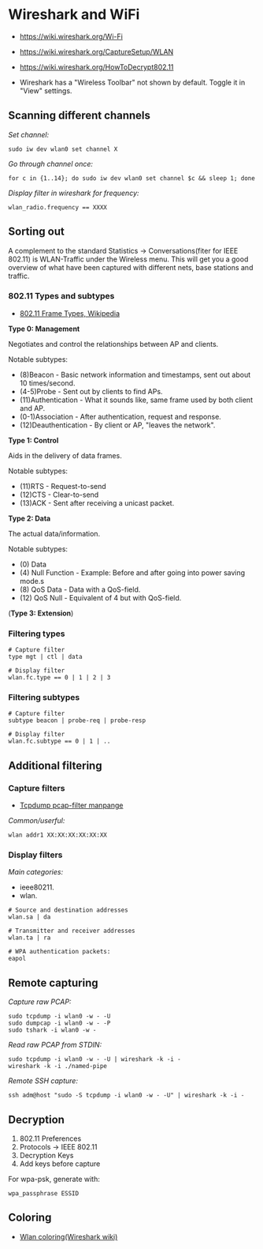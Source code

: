 # Wireshark and WiFi

* https://wiki.wireshark.org/Wi-Fi
* https://wiki.wireshark.org/CaptureSetup/WLAN
* https://wiki.wireshark.org/HowToDecrypt802.11


* Wireshark has a "Wireless Toolbar" not shown by default. Toggle it in "View" settings.

## Scanning different channels

*Set channel:*

```
sudo iw dev wlan0 set channel X
```

*Go through channel once:*

```
for c in {1..14}; do sudo iw dev wlan0 set channel $c && sleep 1; done
```

*Display filter in wireshark for frequency:*

```
wlan_radio.frequency == XXXX
```

## Sorting out

A complement to the standard Statistics -> Conversations(fiter for IEEE 802.11) is WLAN-Traffic under the Wireless menu. This will get you a good overview of what have been captured with different nets, base stations and traffic.

### 802.11 Types and subtypes

* [802.11 Frame Types, Wikipedia](https://en.wikipedia.org/wiki/802.11_Frame_Types)

**Type 0: Management**

Negotiates and control the relationships between AP and clients.

Notable subtypes:

* (8)Beacon - Basic network information and timestamps, sent out about 10 times/second.
* (4-5)Probe - Sent out by clients to find APs.
* (11)Authentication - What it sounds like, same frame used by both client and AP.
* (0-1)Association - After authentication, request and response.
* (12)Deauthentication - By client or AP, "leaves the network".

**Type 1: Control**

Aids in the delivery of data frames.

Notable subtypes:

* (11)RTS - Request-to-send
* (12)CTS - Clear-to-send
* (13)ACK - Sent after receiving a unicast packet.

**Type 2: Data**

The actual data/information.

Notable subtypes:

* (0) Data
* (4) Null Function - Example: Before and after going into power saving mode.s
* (8) QoS Data - Data with a QoS-field.
* (12) QoS Null - Equivalent of 4 but with QoS-field.

(**Type 3: Extension**)

### Filtering types

```
# Capture filter
type mgt | ctl | data

# Display filter
wlan.fc.type == 0 | 1 | 2 | 3
```

### Filtering subtypes

```
# Capture filter
subtype beacon | probe-req | probe-resp

# Display filter
wlan.fc.subtype == 0 | 1 | ..
```

## Additional filtering

### Capture filters

* [Tcpdump pcap-filter manpange](https://www.tcpdump.org/manpages/pcap-filter.7.html)

*Common/userful:*

```
wlan addr1 XX:XX:XX:XX:XX:XX
```

### Display filters

*Main categories:*

* ieee80211.
* wlan.

```
# Source and destination addresses
wlan.sa | da

# Transmitter and receiver addresses
wlan.ta | ra

# WPA authentication packets:
eapol
```

## Remote capturing

*Capture raw PCAP:*

```
sudo tcpdump -i wlan0 -w - -U
sudo dumpcap -i wlan0 -w - -P
sudo tshark -i wlan0 -w -
```

*Read raw PCAP from STDIN:*

```
sudo tcpdump -i wlan0 -w - -U | wireshark -k -i -
wireshark -k -i ./named-pipe
```

*Remote SSH capture:*

```
ssh adm@host "sudo -S tcpdump -i wlan0 -w - -U" | wireshark -k -i -
```

## Decryption

1. 802.11 Preferences
2. Protocols -> IEEE 802.11
3. Decryption Keys
4. Add keys before capture

For wpa-psk, generate with:

```
wpa_passphrase ESSID
```

## Coloring

* [Wlan coloring(Wireshark wiki)](https://wiki.wireshark.org/uploads/__moin_import__/attachments/ColoringRules/Wireshark-Wlan-ColouringRules.txt)